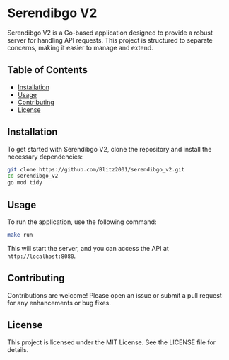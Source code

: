 # Serendibgo V2

Serendibgo V2 is a Go-based application designed to provide a robust server for handling API requests. This project is structured to separate concerns, making it easier to manage and extend.

## Table of Contents

- [Installation](#installation)
- [Usage](#usage)
- [Contributing](#contributing)
- [License](#license)

## Installation

To get started with Serendibgo V2, clone the repository and install the necessary dependencies:

```bash
git clone https://github.com/Blitz2001/serendibgo_v2.git
cd serendibgo_v2
go mod tidy
```

## Usage

To run the application, use the following command:

```bash
make run
```

This will start the server, and you can access the API at `http://localhost:8080`.

## Contributing

Contributions are welcome! Please open an issue or submit a pull request for any enhancements or bug fixes.

## License

This project is licensed under the MIT License. See the LICENSE file for details.